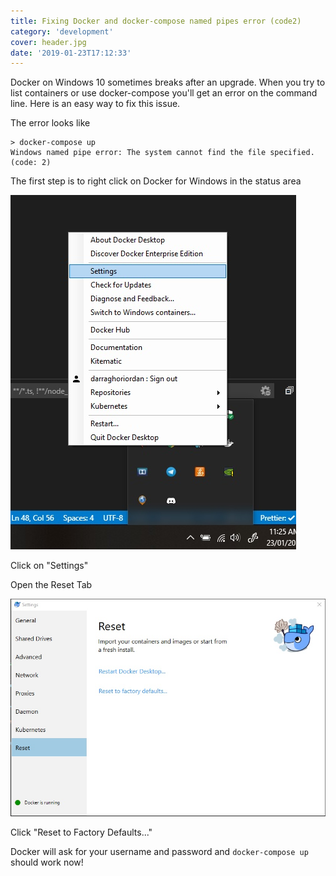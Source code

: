 ```yaml
---
title: Fixing Docker and docker-compose named pipes error (code2)
category: 'development'
cover: header.jpg
date: '2019-01-23T17:12:33'
---
```


Docker on Windows 10 sometimes breaks after an upgrade. When you try to list containers or use docker-compose you'll get an error on the command line. Here is an easy way to fix this issue.<!-- end excerpt -->

The error looks like

```shell
> docker-compose up
Windows named pipe error: The system cannot find the file specified. (code: 2)
```

The first step is to right click on Docker for Windows in the status area

![Docker settings](./settings-menu.jpg 'Docker settings')

Click on "Settings"

Open the Reset Tab

![Docker settings reset tab](./reset-window.jpg 'Docker settings reset tab')

Click "Reset to Factory Defaults..."

Docker will ask for your username and password and `docker-compose up` should work now!
